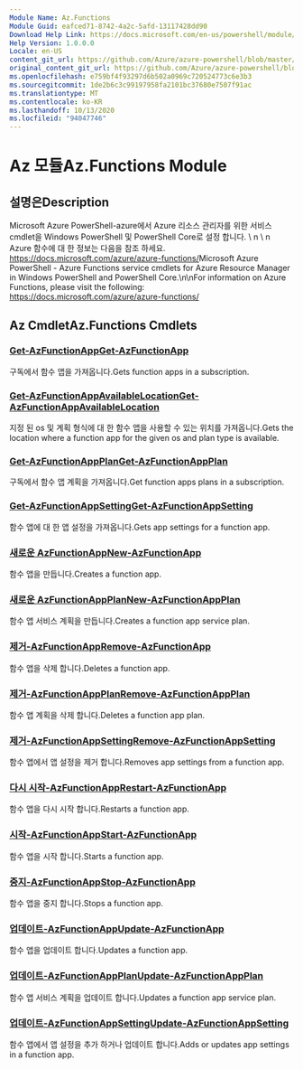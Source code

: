 ```yaml
---
Module Name: Az.Functions
Module Guid: eafced71-8742-4a2c-5afd-13117428dd90
Download Help Link: https://docs.microsoft.com/en-us/powershell/module/az.functions
Help Version: 1.0.0.0
Locale: en-US
content_git_url: https://github.com/Azure/azure-powershell/blob/master/src/Functions/help/Az.Functions.md
original_content_git_url: https://github.com/Azure/azure-powershell/blob/master/src/Functions/help/Az.Functions.md
ms.openlocfilehash: e759bf4f93297d6b502a0969c720524773c6e3b3
ms.sourcegitcommit: 1de2b6c3c99197958fa2101bc37680e7507f91ac
ms.translationtype: MT
ms.contentlocale: ko-KR
ms.lasthandoff: 10/13/2020
ms.locfileid: "94047746"
---
```

# <span data-ttu-id="a9dc7-101">Az 모듈</span><span class="sxs-lookup"><span data-stu-id="a9dc7-101">Az.Functions Module</span></span>
## <span data-ttu-id="a9dc7-102">설명은</span><span class="sxs-lookup"><span data-stu-id="a9dc7-102">Description</span></span>
<span data-ttu-id="a9dc7-103">Microsoft Azure PowerShell-azure에서 Azure 리소스 관리자를 위한 서비스 cmdlet을 Windows PowerShell 및 PowerShell Core로 설정 합니다. \ n \ n Azure 함수에 대 한 정보는 다음을 참조 하세요. https://docs.microsoft.com/azure/azure-functions/</span><span class="sxs-lookup"><span data-stu-id="a9dc7-103">Microsoft Azure PowerShell - Azure Functions service cmdlets for Azure Resource Manager in Windows PowerShell and PowerShell Core.\n\nFor information on Azure Functions, please visit the following: https://docs.microsoft.com/azure/azure-functions/</span></span>

## <span data-ttu-id="a9dc7-104">Az Cmdlet</span><span class="sxs-lookup"><span data-stu-id="a9dc7-104">Az.Functions Cmdlets</span></span>
### [<span data-ttu-id="a9dc7-105">Get-AzFunctionApp</span><span class="sxs-lookup"><span data-stu-id="a9dc7-105">Get-AzFunctionApp</span></span>](Get-AzFunctionApp.md)
<span data-ttu-id="a9dc7-106">구독에서 함수 앱을 가져옵니다.</span><span class="sxs-lookup"><span data-stu-id="a9dc7-106">Gets function apps in a subscription.</span></span>

### [<span data-ttu-id="a9dc7-107">Get-AzFunctionAppAvailableLocation</span><span class="sxs-lookup"><span data-stu-id="a9dc7-107">Get-AzFunctionAppAvailableLocation</span></span>](Get-AzFunctionAppAvailableLocation.md)
<span data-ttu-id="a9dc7-108">지정 된 os 및 계획 형식에 대 한 함수 앱을 사용할 수 있는 위치를 가져옵니다.</span><span class="sxs-lookup"><span data-stu-id="a9dc7-108">Gets the location where a function app for the given os and plan type is available.</span></span>

### [<span data-ttu-id="a9dc7-109">Get-AzFunctionAppPlan</span><span class="sxs-lookup"><span data-stu-id="a9dc7-109">Get-AzFunctionAppPlan</span></span>](Get-AzFunctionAppPlan.md)
<span data-ttu-id="a9dc7-110">구독에서 함수 앱 계획을 가져옵니다.</span><span class="sxs-lookup"><span data-stu-id="a9dc7-110">Get function apps plans in a subscription.</span></span>

### [<span data-ttu-id="a9dc7-111">Get-AzFunctionAppSetting</span><span class="sxs-lookup"><span data-stu-id="a9dc7-111">Get-AzFunctionAppSetting</span></span>](Get-AzFunctionAppSetting.md)
<span data-ttu-id="a9dc7-112">함수 앱에 대 한 앱 설정을 가져옵니다.</span><span class="sxs-lookup"><span data-stu-id="a9dc7-112">Gets app settings for a function app.</span></span>

### [<span data-ttu-id="a9dc7-113">새로운 AzFunctionApp</span><span class="sxs-lookup"><span data-stu-id="a9dc7-113">New-AzFunctionApp</span></span>](New-AzFunctionApp.md)
<span data-ttu-id="a9dc7-114">함수 앱을 만듭니다.</span><span class="sxs-lookup"><span data-stu-id="a9dc7-114">Creates a function app.</span></span>

### [<span data-ttu-id="a9dc7-115">새로운 AzFunctionAppPlan</span><span class="sxs-lookup"><span data-stu-id="a9dc7-115">New-AzFunctionAppPlan</span></span>](New-AzFunctionAppPlan.md)
<span data-ttu-id="a9dc7-116">함수 앱 서비스 계획을 만듭니다.</span><span class="sxs-lookup"><span data-stu-id="a9dc7-116">Creates a function app service plan.</span></span>

### [<span data-ttu-id="a9dc7-117">제거-AzFunctionApp</span><span class="sxs-lookup"><span data-stu-id="a9dc7-117">Remove-AzFunctionApp</span></span>](Remove-AzFunctionApp.md)
<span data-ttu-id="a9dc7-118">함수 앱을 삭제 합니다.</span><span class="sxs-lookup"><span data-stu-id="a9dc7-118">Deletes a function app.</span></span>

### [<span data-ttu-id="a9dc7-119">제거-AzFunctionAppPlan</span><span class="sxs-lookup"><span data-stu-id="a9dc7-119">Remove-AzFunctionAppPlan</span></span>](Remove-AzFunctionAppPlan.md)
<span data-ttu-id="a9dc7-120">함수 앱 계획을 삭제 합니다.</span><span class="sxs-lookup"><span data-stu-id="a9dc7-120">Deletes a function app plan.</span></span>

### [<span data-ttu-id="a9dc7-121">제거-AzFunctionAppSetting</span><span class="sxs-lookup"><span data-stu-id="a9dc7-121">Remove-AzFunctionAppSetting</span></span>](Remove-AzFunctionAppSetting.md)
<span data-ttu-id="a9dc7-122">함수 앱에서 앱 설정을 제거 합니다.</span><span class="sxs-lookup"><span data-stu-id="a9dc7-122">Removes app settings from a function app.</span></span>

### [<span data-ttu-id="a9dc7-123">다시 시작-AzFunctionApp</span><span class="sxs-lookup"><span data-stu-id="a9dc7-123">Restart-AzFunctionApp</span></span>](Restart-AzFunctionApp.md)
<span data-ttu-id="a9dc7-124">함수 앱을 다시 시작 합니다.</span><span class="sxs-lookup"><span data-stu-id="a9dc7-124">Restarts a function app.</span></span>

### [<span data-ttu-id="a9dc7-125">시작-AzFunctionApp</span><span class="sxs-lookup"><span data-stu-id="a9dc7-125">Start-AzFunctionApp</span></span>](Start-AzFunctionApp.md)
<span data-ttu-id="a9dc7-126">함수 앱을 시작 합니다.</span><span class="sxs-lookup"><span data-stu-id="a9dc7-126">Starts a function app.</span></span>

### [<span data-ttu-id="a9dc7-127">중지-AzFunctionApp</span><span class="sxs-lookup"><span data-stu-id="a9dc7-127">Stop-AzFunctionApp</span></span>](Stop-AzFunctionApp.md)
<span data-ttu-id="a9dc7-128">함수 앱을 중지 합니다.</span><span class="sxs-lookup"><span data-stu-id="a9dc7-128">Stops a function app.</span></span>

### [<span data-ttu-id="a9dc7-129">업데이트-AzFunctionApp</span><span class="sxs-lookup"><span data-stu-id="a9dc7-129">Update-AzFunctionApp</span></span>](Update-AzFunctionApp.md)
<span data-ttu-id="a9dc7-130">함수 앱을 업데이트 합니다.</span><span class="sxs-lookup"><span data-stu-id="a9dc7-130">Updates a function app.</span></span>

### [<span data-ttu-id="a9dc7-131">업데이트-AzFunctionAppPlan</span><span class="sxs-lookup"><span data-stu-id="a9dc7-131">Update-AzFunctionAppPlan</span></span>](Update-AzFunctionAppPlan.md)
<span data-ttu-id="a9dc7-132">함수 앱 서비스 계획을 업데이트 합니다.</span><span class="sxs-lookup"><span data-stu-id="a9dc7-132">Updates a function app service plan.</span></span>

### [<span data-ttu-id="a9dc7-133">업데이트-AzFunctionAppSetting</span><span class="sxs-lookup"><span data-stu-id="a9dc7-133">Update-AzFunctionAppSetting</span></span>](Update-AzFunctionAppSetting.md)
<span data-ttu-id="a9dc7-134">함수 앱에서 앱 설정을 추가 하거나 업데이트 합니다.</span><span class="sxs-lookup"><span data-stu-id="a9dc7-134">Adds or updates app settings in a function app.</span></span>
